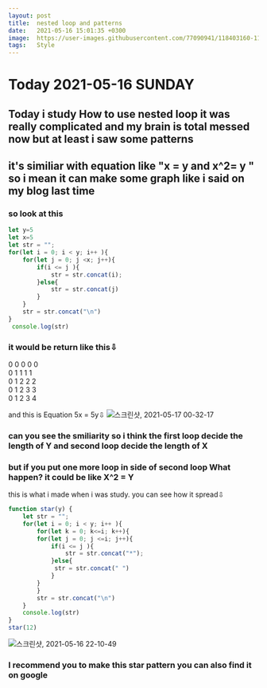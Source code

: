 ```yaml
---
layout: post
title:  nested loop and patterns
date:   2021-05-16 15:01:35 +0300
image:  https://user-images.githubusercontent.com/77090941/118403160-118ac480-b6a8-11eb-957d-b94c022633a0.png
tags:   Style
---
```


# Today 2021-05-16  SUNDAY
## Today i study How to use nested loop it was really complicated and my brain is total messed now but at least i saw some patterns 
## it's similiar with equation like  "x = y and x^2= y " so i mean it can make some graph like i said on my blog last time
### so look at this 
```js
let y=5
let x=5
let str = "";
for(let i = 0; i < y; i++ ){
    for(let j = 0; j <x; j++){
        if(i <= j ){
            str = str.concat(i);
        }else{
            str = str.concat(j)
        }
    }
    str = str.concat("\n")
}
 console.log(str)
```  
### it would be return like this⇩
0 0 0 0 0 \
0 1 1 1 1    
0 1 2 2 2 \
0 1 2 3 3 \
0 1 2 3 4

and this is Equation 5x = 5y⇩
![스크린샷, 2021-05-17 00-32-17](https://user-images.githubusercontent.com/77090941/118403053-9b865d80-b6a7-11eb-86f8-e51cebdd4286.png)
### can you see the smiliarity so i think the first loop decide the length of Y and second loop decide the length of X 
### but if you put one more loop in side of second loop What happen? it could be like X^2 = Y 

this is what i made when i was study. you can see how it spread⇩
```js
function star(y) {
    let str = "";
    for(let i = 0; i < y; i++ ){
        for(let k = 0; k<=i; k++){
        for(let j = 0; j <=i; j++){
            if(i <= j ){
                str = str.concat("*");
            }else{
             str = str.concat(" ")
            }
        }
        }
        str = str.concat("\n")
    }
    console.log(str)
}
star(12)
```
![스크린샷, 2021-05-16 22-10-49](https://user-images.githubusercontent.com/77090941/118403160-118ac480-b6a8-11eb-957d-b94c022633a0.png)

### I recommend you to make this star pattern you can also find it on google   